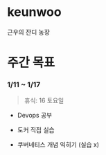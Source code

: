 # keunwoo
근우의 잔디 농장




# 주간 목표

### 1/11 ~ 1/17 

> 휴식:  16 토요일

- Devops 공부
- 도커 직접 실습

- 쿠버네티스 개념 익히기 (실습 x)